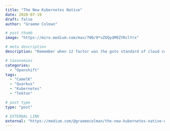 ```yaml
---
title: "The New Kubernetes Native"
date: 2020-07-19
draft: false
author: "Graeme Colman"

# post thumb
image: "https://miro.medium.com/max/700/0*vZUQydM9ZYRclYrx"

# meta description
description: "Remember when 12 factor was the goto standard of cloud computing?"

# taxonomies
categories:
  - "Openshift"
tags:
  - "CamelK"
  - "Quarkus"
  - "Kubernetes"
  - "Tekton"

# post type
type: "post"

# EXTERNAL LINK
external: "https://medium.com/@graemecolman/the-new-kubernetes-native-d19dd4ae75a0"
---
```

